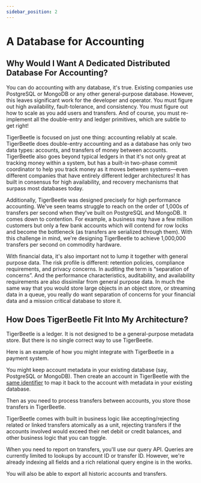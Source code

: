 ```yaml
---
sidebar_position: 2
---
```


# A Database for Accounting

## Why Would I Want A Dedicated Distributed Database For Accounting?

You can do accounting with any database, it's true. Existing companies use PostgreSQL or MongoDB or
any other general-purpose database. However, this leaves significant work for the developer and
operator. You must figure out high availability, fault-tolerance, and consistency. You must figure
out how to scale as you add users and transfers. And of course, you must re-implement all the
double-entry and ledger primitives, which are subtle to get right!

TigerBeetle is focused on just one thing: accounting reliably at scale. TigerBeetle does
double-entry accounting and as a database has only two data types: accounts, and transfers of money
between accounts. TigerBeetle also goes beyond typical ledgers in that it's not only great at
tracking money within a system, but has a built-in two-phase commit coordinator to help you track
money as it moves between systems—even different companies that have entirely different ledger
architectures! It has built in consensus for high availability, and recovery mechanisms that surpass
most databases today.

Additionally, TigerBeetle was designed precisely for high performance accounting. We've seen teams
struggle to reach on the order of 1,000s of transfers per second when they've built on PostgreSQL
and MongoDB. It comes down to contention. For example, a business may have a few million customers
but only a few bank accounts which will contend for row locks and become the bottleneck (as
transfers are serialized through them). With this challenge in mind, we're designing TigerBeetle to
achieve 1,000,000 transfers per second on commodity hardware.

With financial data, it's also important not to lump it together with general purpose data. The risk
profile is different: retention policies, compliance requirements, and privacy concerns. In auditing
the term is “separation of concerns”. And the performance characteristics, auditability, and
availability requirements are also dissimilar from general purpose data. In much the same way that
you would store large objects in an object store, or streaming data in a queue, you really do want
separation of concerns for your financial data and a mission critical database to store it.

## How Does TigerBeetle Fit Into My Architecture?

TigerBeetle is a ledger. It is not designed to be a general-purpose metadata store. But there is no
single correct way to use TigerBeetle.

Here is an example of how you might integrate with TigerBeetle in a payment system.

You might keep account metadata in your existing database (say, PostgreSQL or MongoDB). Then create
an account in TigerBeetle with the [same
identifier](../develop/data-modeling.md#reuse-foreign-identifier) to map it back to the account with
metadata in your existing database.

Then as you need to process transfers between accounts, you store those transfers in TigerBeetle.

TigerBeetle comes with built in business logic like accepting/rejecting related or linked transfers
atomically as a unit, rejecting transfers if the accounts involved would exceed their net debit or
credit balances, and other business logic that you can toggle.

When you need to report on transfers, you'll use our query API. Queries are currently limited to
lookups by account ID or transfer ID. However, we're already indexing all fields and a rich
relational query engine is in the works.

You will also be able to export all historic accounts and transfers.

